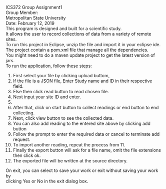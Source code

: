 
ICS372 Group Assignment1<br />
Group Member:<br />
Metropolitan State University<br />
Date: February 12, 2019<br />
This program is designed and built for a scientific study.<br />
It allows the user to record collections of data from a variety of remote sites.<br />
To run this project in Eclipse, unzip the file and import it in your eclipse ide.
The project contain a pom.xml file that manage all the dependencies.<br /> 
You might need to do a maven update project to get the latest version of jars.<br />
To run the application, follow these steps:<br />
<ol>
  <li>First select your file by clicking upload buttom,<br /></li>
  <li>If the file is a JSON file, Enter Study name and ID in their respective field.<br /></li>
  <li>Else then click read button to read chosen file.<br /></li>
  <li>Next input your site ID and enter.<br /><li>
  <li>After that, click on start button to collect readings or end button to end collecting.<br /></li>
  <li>Next, click view button to see the collected data.<br /></li>
  <li>You can also add reading to the entered site above by clicking add button<br /></li>
  <li>Follow the prompt to enter the required data or cancel to terminate add request.<br /></li>
  <li>To import another reading, repeat the process from 11.<br /></li> 
  <li>Finally the export button will ask for a file name, omit the file extensions then click ok.<br /></li>
  <li>The exported file will be written at the source directory.<br /></li>
</ol>
On exit, you can select to save your work or exit without saving your work by<br />
clicking Yes or No in the exit dialog box.

